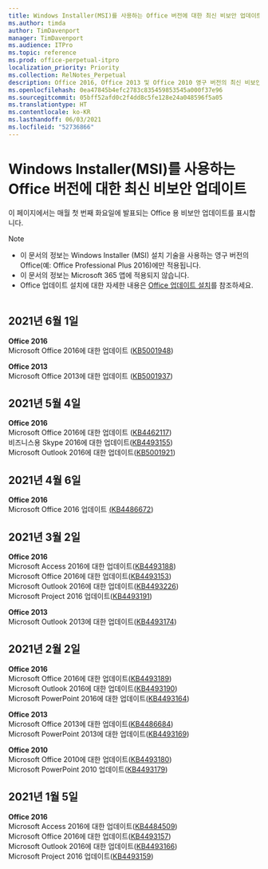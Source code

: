```yaml
---
title: Windows Installer(MSI)를 사용하는 Office 버전에 대한 최신 비보안 업데이트
ms.author: timda
author: TimDavenport
manager: TimDavenport
ms.audience: ITPro
ms.topic: reference
ms.prod: office-perpetual-itpro
localization_priority: Priority
ms.collection: RelNotes_Perpetual
description: Office 2016, Office 2013 및 Office 2010 영구 버전의 최신 비보안 업데이트 정보에 대한 링크를 IT 전문가에게 제공합니다.
ms.openlocfilehash: 0ea47845b4efc2783c835459853545a000f37e96
ms.sourcegitcommit: 05bff52afd0c2f4dd8c5fe128e24a048596f5a05
ms.translationtype: HT
ms.contentlocale: ko-KR
ms.lasthandoff: 06/03/2021
ms.locfileid: "52736866"
---
```

# <a name="latest-non-security-updates-for-versions-of-office-that-use-windows-installer-msi"></a>Windows Installer(MSI)를 사용하는 Office 버전에 대한 최신 비보안 업데이트

이 페이지에서는 매월 첫 번째 화요일에 발표되는 Office 용 비보안 업데이트를 표시합니다.

> [!NOTE]
> - 이 문서의 정보는 Windows Installer (MSI) 설치 기술을 사용하는 영구 버전의 Office(예: Office Professional Plus 2016)에만 적용됩니다.
> - 이 문서의 정보는 Microsoft 365 앱에 적용되지 않습니다.
> - Office 업데이트 설치에 대한 자세한 내용은 [Office 업데이트 설치](https://support.office.com/article/2ab296f3-7f03-43a2-8e50-46de917611c5)를 참조하세요.
<br/><br/>

## <a name="june-1-2021"></a>2021년 6월 1일
**Office 2016**<br/>
Microsoft Office 2016에 대한 업데이트 ([KB5001948](https://support.microsoft.com/help/5001948)) </br> 

**Office 2013**<br/>
Microsoft Office 2013에 대한 업데이트 ([KB5001937](https://support.microsoft.com/help/5001937)) </br> 

## <a name="may-4-2021"></a>2021년 5월 4일
**Office 2016**<br/>
Microsoft Office 2016에 대한 업데이트 ([KB4462117](https://support.microsoft.com/help/4462117)) </br> 비즈니스용 Skype 2016에 대한 업데이트([KB4493155](https://support.microsoft.com/help/4493155)) </br> Microsoft Outlook 2016에 대한 업데이트([KB5001921](https://support.microsoft.com/help/5001921)) </br> 

## <a name="april-6-2021"></a>2021년 4월 6일
**Office 2016**<br/>
Microsoft Office 2016 업데이트 [(KB4486672](https://support.microsoft.com/help/4486672)) </br> 

## <a name="march-2-2021"></a>2021년 3월 2일
**Office 2016**<br/>
Microsoft Access 2016에 대한 업데이트([KB4493188](https://support.microsoft.com/help/4493188)) </br> Microsoft Office 2016에 대한 업데이트([KB4493153](https://support.microsoft.com/help/4493153)) </br> Microsoft Outlook 2016에 대한 업데이트([KB4493226](https://support.microsoft.com/help/4493226)) </br> Microsoft Project 2016 업데이트([KB4493191](https://support.microsoft.com/help/4493191)) </br> 


**Office 2013**<br/>
Microsoft Outlook 2013에 대한 업데이트([KB4493174](https://support.microsoft.com/help/4493174)) </br> 


## <a name="february-2-2021"></a>2021년 2월 2일
**Office 2016**<br/>
Microsoft Office 2016에 대한 업데이트([KB4493189](https://support.microsoft.com/help/4493189)) </br> Microsoft Outlook 2016에 대한 업데이트([KB4493190](https://support.microsoft.com/help/4493190)) </br> Microsoft PowerPoint 2016에 대한 업데이트([KB4493164](https://support.microsoft.com/help/4493164)) </br> 

**Office 2013**<br/>
Microsoft Office 2013에 대한 업데이트([KB4486684](https://support.microsoft.com/help/4486684)) </br>
Microsoft PowerPoint 2013에 대한 업데이트([KB4493169](https://support.microsoft.com/help/4493169)) </br>

**Office 2010**<br/>
Microsoft Office 2010에 대한 업데이트([KB4493180](https://support.microsoft.com/help/4493180)) </br>
Microsoft PowerPoint 2010 업데이트([KB4493179](https://support.microsoft.com/help/4493179))</br>


## <a name="january-5-2021"></a>2021년 1월 5일
**Office 2016**</br>
Microsoft Access 2016에 대한 업데이트([KB4484509](https://support.microsoft.com/help/4484509)) </br>
Microsoft Office 2016에 대한 업데이트([KB4493157](https://support.microsoft.com/help/4493157)) </br>
Microsoft Outlook 2016에 대한 업데이트([KB4493166](https://support.microsoft.com/help/4493166)) </br>
Microsoft Project 2016 업데이트([KB4493159](https://support.microsoft.com/help/4493159)) </br>



</br>